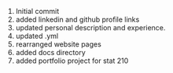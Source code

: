 1.  Initial commit
2.  added linkedin and github profile links
3.  updated personal description and experience.
4.  updated .yml
5.  rearranged website pages
6.  added docs directory
7. added portfolio project for stat 210